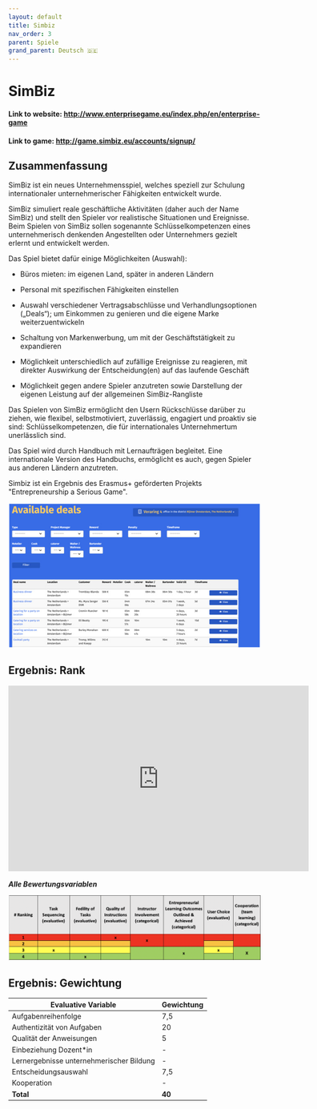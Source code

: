 ```yaml
---
layout: default
title: Simbiz
nav_order: 3
parent: Spiele
grand_parent: Deutsch 🇩🇪
---
```


# SimBiz

#### Link to website: http://www.enterprisegame.eu/index.php/en/enterprise-game

#### Link to game: http://game.simbiz.eu/accounts/signup/

## Zusammenfassung

SimBiz ist ein neues Unternehmensspiel, welches speziell zur Schulung internationaler unternehmerischer Fähigkeiten entwickelt wurde.

SimBiz simuliert reale geschäftliche Aktivitäten (daher auch der Name SimBiz) und stellt den Spieler vor realistische Situationen und Ereignisse. Beim Spielen von SimBiz sollen sogenannte Schlüsselkompetenzen eines unternehmerisch denkenden Angestellten oder Unternehmers gezielt erlernt und entwickelt werden.

Das Spiel bietet dafür einige Möglichkeiten (Auswahl):

- Büros mieten: im eigenen Land, später in anderen Ländern

- Personal mit spezifischen Fähigkeiten einstellen

- Auswahl verschiedener Vertragsabschlüsse und Verhandlungsoptionen („Deals“); um Einkommen zu genieren und die eigene Marke weiterzuentwickeln

- Schaltung von Markenwerbung, um mit der Geschäftstätigkeit zu expandieren

- Möglichkeit unterschiedlich auf zufällige Ereignisse zu reagieren, mit direkter Auswirkung der Entscheidung(en) auf das laufende Geschäft 

-  Möglichkeit gegen andere Spieler anzutreten sowie Darstellung der eigenen Leistung auf der allgemeinen SimBiz-Rangliste


Das Spielen von SimBiz ermöglicht den Usern Rückschlüsse darüber zu ziehen, wie  flexibel, selbstmotiviert, zuverlässig, engagiert und proaktiv sie sind: Schlüsselkompetenzen, die für internationales Unternehmertum unerlässlich sind.

Das Spiel wird durch Handbuch mit Lernaufträgen begleitet. Eine internationale Version des Handbuchs, ermöglicht es auch, gegen Spieler aus anderen Ländern anzutreten.

Simbiz ist ein Ergebnis des Erasmus+ geförderten Projekts "Entrepreneurship a Serious Game".

![Image of Simbiz](../assets/Simbiz.jpg)

## Ergebnis: Rank

<iframe width="600" height="371" seamless frameborder="0" scrolling="no" src="https://docs.google.com/spreadsheets/d/e/2PACX-1vRQeSSNa-R2e3TA_gbRtNTG3-69Q0TsvFACQQct_vCGbwvci6NYCB5iWdA0Nlzw5RUHCZdxqINldR5G/pubchart?oid=1028227620&amp;format=interactive"></iframe>

**_Alle Bewertungsvariablen_**

![Image of bizebee](../assets/simbizscore.png)

## Ergebnis: Gewichtung

| **Evaluative Variable**               | **Gewichtung** |
| ------------------------------------- | ---------- |
| Aufgabenreihenfolge                   | 7,5        |
| Authentizität von Aufgaben            | 20         |
| Qualität der Anweisungen              | 5          |
| Einbeziehung Dozent*in                | \-         |
| Lernergebnisse unternehmerischer Bildung | \-         |
| Entscheidungsauswahl                  | 7,5        |
| Kooperation                           | \-         |
| **Total**                             | **40**     |
